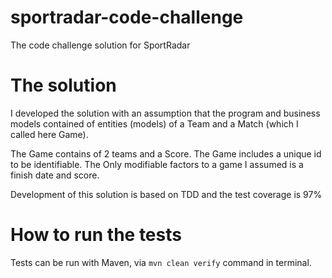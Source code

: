 # sportradar-code-challenge
The code challenge solution for SportRadar

# The solution
I developed the solution with an assumption that the program and business
models contained of entities (models) of a Team and a Match (which I called here Game).

The Game contains of 2 teams and a Score. The Game includes a unique id
to be identifiable.
The Only modifiable factors to a game I assumed is a finish date and score.

Development of this solution is based on TDD and the test coverage is 97%

# How to run the tests

Tests can be run with Maven, via `mvn clean verify` command in terminal.